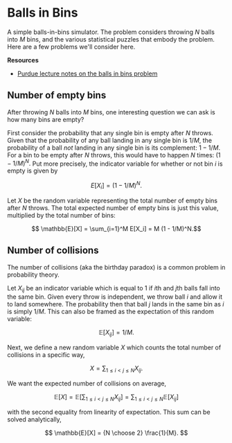 # Balls in Bins

A simple balls-in-bins simulator. The problem considers throwing $N$ balls into $M$ bins, and the various statistical puzzles that embody the problem. Here are a few problems we'll consider here.

**Resources**
- [Purdue lecture notes on the balls in bins problem](https://www.cs.purdue.edu/homes/hmaji/teaching/Spring%202017/lectures/03.pdf)

## Number of empty bins

After throwing $N$ balls into $M$ bins, one interesting question we can ask is how many bins are empty?

First consider the probability that any single bin is empty after $N$ throws. Given that the probability of any ball landing in any single bin is $1/M,$ the probability of a ball _not_ landing in any single bin is its complement: $1-1/M.$ For a bin to be empty after $N$ throws, this would have to happen $N$ times: $(1-1/M)^N.$ Put more precisely, the indicator variable for whether or not bin $i$ is empty is given by 

$$ E[X_i] = (1-1/M)^N. $$

Let $X$ be the random variable representing the total number of empty bins after $N$ throws. The total expected number of empty bins is just this value, multiplied by the total number of bins:

$$ \mathbb{E}[X] = \sum_{i=1}^M E[X_i] = M (1 - 1/M)^N.$$

## Number of collisions

The number of collisions (aka the birthday paradox) is a common problem in probability theory.

Let $X_{ij}$ be an indicator variable which is equal to 1 if $i$th and $j$th balls fall into the same bin. Given every throw is independent, we throw ball $i$ and allow it to land somewhere. The probability then that ball $j$ lands in the same bin as $i$ is simply $1/M.$ This can also be framed as the expectation of this random variable:

$$ \mathbb{E}[X_{ij}] = 1/M.$$

Next, we define a new random variable $X$ which counts the total number of collisions in a specific way,

$$ X = \sum_{1 \leq i < j \leq N} X_{ij}.$$

We want the expected number of collisions on average,

$$ \mathbb{E}[X] = \mathbb{E}\left[\sum_{1 \leq i < j \leq N} X_{ij}\right] = \sum_{1 \leq i < j \leq N} \mathbb{E}[X_{ij}]$$

with the second equality from linearity of expectation. This sum can be solved analytically,

$$ \mathbb{E}[X] = {N \choose 2} \frac{1}{M}. $$

